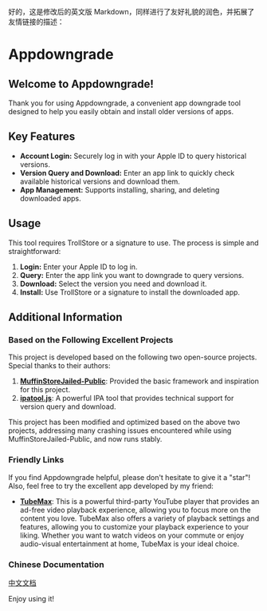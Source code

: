好的，这是修改后的英文版 Markdown，同样进行了友好礼貌的润色，并拓展了友情链接的描述：

# Appdowngrade

## Welcome to Appdowngrade!

Thank you for using Appdowngrade, a convenient app downgrade tool designed to help you easily obtain and install older versions of apps.

## Key Features

* **Account Login:** Securely log in with your Apple ID to query historical versions.
* **Version Query and Download:** Enter an app link to quickly check available historical versions and download them.
* **App Management:** Supports installing, sharing, and deleting downloaded apps.

## Usage

This tool requires TrollStore or a signature to use. The process is simple and straightforward:

1.  **Login:** Enter your Apple ID to log in.
2.  **Query:** Enter the app link you want to downgrade to query versions.
3.  **Download:** Select the version you need and download it.
4.  **Install:** Use TrollStore or a signature to install the downloaded app.

## Additional Information

### Based on the Following Excellent Projects

This project is developed based on the following two open-source projects. Special thanks to their authors:

1.  **[MuffinStoreJailed-Public](https://github.com/mineek/MuffinStoreJailed-Public)**: Provided the basic framework and inspiration for this project.
2.  **[ipatool.js](https://github.com/wf021325/ipatool.js)**: A powerful IPA tool that provides technical support for version query and download.

This project has been modified and optimized based on the above two projects, addressing many crashing issues encountered while using MuffinStoreJailed-Public, and now runs stably.

### Friendly Links

If you find Appdowngrade helpful, please don't hesitate to give it a "star"! Also, feel free to try the excellent app developed by my friend:

* **[TubeMax](https://apps.apple.com/us/app/tubemax-video-and-music-player/id1634335563)**: This is a powerful third-party YouTube player that provides an ad-free video playback experience, allowing you to focus more on the content you love. TubeMax also offers a variety of playback settings and features, allowing you to customize your playback experience to your liking. Whether you want to watch videos on your commute or enjoy audio-visual entertainment at home, TubeMax is your ideal choice.

### Chinese Documentation

[中文文档](./README_cn.md)

Enjoy using it!
